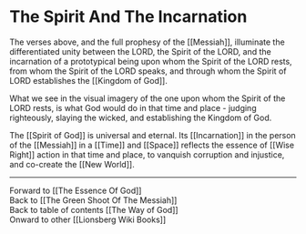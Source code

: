 # The Spirit And The Incarnation

The verses above, and the full prophesy of the [[Messiah]], illuminate the differentiated unity between the LORD, the Spirit of the LORD, and the incarnation of a prototypical being upon whom the Spirit of the LORD rests, from whom the Spirit of the LORD speaks, and through whom the Spirit of LORD establishes the [[Kingdom of God]]. 

What we see in the visual imagery of the one upon whom the Spirit of the LORD rests, is what God would do in that time and place - judging righteously, slaying the wicked, and establishing the Kingdom of God. 

The [[Spirit of God]] is universal and eternal. Its [[Incarnation]] in the person of the [[Messiah]] in a [[Time]] and [[Space]] reflects the essence of [[Wise Right]] action in that time and place, to vanquish corruption and injustice, and co-create the [[New World]]. 

___

Forward to [[The Essence Of God]]  
Back to [[The Green Shoot Of The Messiah]]  
Back to table of contents [[The Way of God]]  
Onward to other [[Lionsberg Wiki Books]]  
